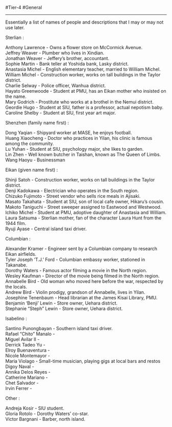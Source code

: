 #Tier-4 #General 

---
Essentially a list of names of people and descriptions that I may or may not use later.  
  
Sterlian :  
  
Anthony Lawrence - Owns a flower store on McCormick Avenue.  
Jeffrey Weaver - Plumber who lives in Xindian.  
Jonathan Weaver - Jeffery’s brother, accountant.  
Sophie Martin - Bank teller at Yoshida bank, Lasky district.  
Anastasia Michel - English elementary teacher, married to William Michel.  
William Michel - Construction worker, works on tall buildings in the Taylor district.  
Charlie Selway - Police officer, Wanhua district.  
Hayato Greenwoode - Student at PMU, has an Eikan mother who insisted on the name.  
Mary Godrich - Prostitute who works at a brothel in the Nemui district.  
Geordie Hugo - Student at SIU, father is a professor, actual nepotism baby.  
Caroline Shelby - Student at SIU, first year art major.  
  
Shenzhen (family name first) :  
  
Dong Yaqian - Shipyard worker at MASE, he enjoys football.  
Huang Xiaocheng - Doctor who practices in Yilan, his clinic is famous among the community.  
Lu Yuhan - Student at SIU, psychology major, she likes to garden.  
Lin Zhen - Well known butcher in Taishan, known as The Queen of Limbs.  
Wang Haoyu - Businessman  
  
Eikan (given name first) :  
  
Shinji Satoh - Construction worker, works on tall buildings in the Taylor district.  
Denji Kadokawa - Electrician who operates in the South region.  
Chizuko Fujimoto - Street vendor who sells rice meals in Ajisaki.  
Masato Takahata - Student at SIU, son of local cafe owner, Hikaru’s cousin.  
Makoto Taniguchi - Street sweeper assigned to Eastwood and Westwood.  
Ichiko Michel - Student at PMU, adoptive daughter of Anastasia and William.  
Laura Satsuma - Sterlian mother, fan of the character Laura Hunt from the 1944 film.  
Ryuji Ayase - Central island taxi driver.  
  
Columbian :  
  
Alexander Kramer - Engineer sent by a Columbian company to research Eikan airfields.  
Tyler Joseph ‘T.J.’ Ford - Columbian embassy worker, stationed in Takanabe.  
Dorothy Waters - Famous actor filming a movie in the North region.  
Wesley Kaufman - Director of the movie being filmed in the North region.  
Annabelle Bird - Old woman who moved here before the war, respected by the locals.  
Andrew Bird - Violin prodigy, grandson of Annabelle, lives in Yilan.  
Josephine Tenenbaum - Head librarian at the James Kisai Library, PMU.  
Benjamin ‘Benji’ Lewin - Store owner, Uehara district.  
Stephanie “Steph” Lewin - Store owner, Uehara district.

  
Isabelino :  
  
Santino Punongbayan - Southern island taxi driver.  
Rafael “Chito” Manalo -  
Miguel Avilar II -  
Derrick Tadeo Yu -  
Elroy Buenaventura -  
Nicole Montemayor -  
Maria Violago - Small-time musician, playing gigs at local bars and restos  
Digoy Naval -  
Annika Delos Reyes -  
Catherine Mariano -  
Chet Salvador -  
Irvin Ferrer -  
  
  
Other :  
  
Andreja Kosir - SIU student.  
Gloria Rotolo - Dorothy Waters’ co-star.  
Victor Bargnani - Barber, north island.